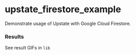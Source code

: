 # upstate_firestore_example

Demonstrate usage of Upstate with Google Cloud Firestore.

### Results

See result GIFs in ```lib```

